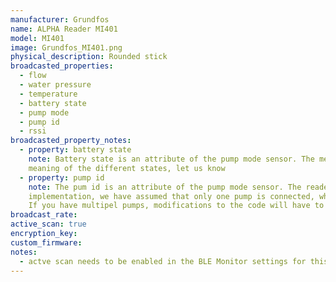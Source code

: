 ```yaml
---
manufacturer: Grundfos
name: ALPHA Reader MI401
model: MI401
image: Grundfos_MI401.png
physical_description: Rounded stick
broadcasted_properties:
  - flow
  - water pressure
  - temperature
  - battery state
  - pump mode
  - pump id
  - rssi
broadcasted_property_notes:
  - property: battery state
    note: Battery state is an attribute of the pump mode sensor. The meaning of the state is unknown. If you have more information about the
    meaning of the different states, let us know
  - property: pump id
    note: The pum id is an attribute of the pump mode sensor. The reader can send data of multiple pumps, each with its own id. In the current
    implementation, we have assumed that only one pump is connected, which means that data of multiple pumps gets mixed in the sensor output.
    If you have multipel pumps, modifications to the code will have to be made. Please open a new issue if you want to request multiple pump support.
broadcast_rate:
active_scan: true
encryption_key:
custom_firmware:
notes:
  - actve scan needs to be enabled in the BLE Monitor settings for this sensor to work.
---
```

